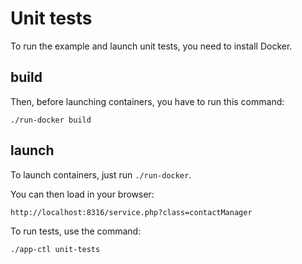 Unit tests
===========


To run the example and launch unit tests, you need to install Docker.


build
------

Then, before launching containers, you have to run this command:

```
./run-docker build
```

launch
-------

To launch containers, just run `./run-docker`.

You can then load in your browser:

```
http://localhost:8316/service.php?class=contactManager
```

To run tests, use the command:

```
./app-ctl unit-tests
```
